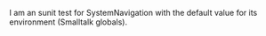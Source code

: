 I am an sunit test for SystemNavigation with the default value for its environment (Smalltalk globals).